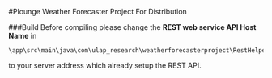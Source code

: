 #Plounge
Weather Forecaster Project For Distribution

###Build
Before compiling please change the **REST web service API Host Name** in
```
\app\src\main\java\com\ulap_research\weatherforecasterproject\RestHelper\RestResources.java
```
to your server address which already setup the REST API.